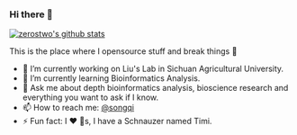 ### Hi there 👋

<!--
**zerostwo/zerostwo** is a ✨ _special_ ✨ repository because its `README.md` (this file) appears on your GitHub profile.
-->

[![zerostwo's github stats](https://github-readme-stats.vercel.app/api?username=zerostow&count_private=true&show_icons=true&theme=default)](https://songqi.online) 

This is the place where I opensource stuff and break things :rofl:

- 🔭 I’m currently working on Liu's Lab in Sichuan Agricultural University.
- 🌱 I’m currently learning Bioinformatics Analysis.
- 💬 Ask me about depth bioinformatics analysis, bioscience research and everything you want to ask if I know.
- 📫 How to reach me: [@songqi](https://songqi.online)
- ⚡ Fun fact: I :heart: :dog:s, I have a Schnauzer named Timi.
<!-- - 🤔 I’m looking for help with ...-->
<!-- - 😄 Pronouns: ... -->
